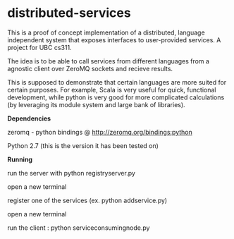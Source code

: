 distributed-services
====================

This is a proof of concept implementation of a distributed, language independent system that exposes interfaces to user-provided services. A project for UBC cs311.

The idea is to be able to call services from different languages from a agnostic client over ZeroMQ sockets and recieve results. 

This is supposed to demonstrate that certain languages are more suited for certain purposes. For example, Scala is very useful for quick, functional development, while python is very good for more complicated calculations (by leveraging its module system and large bank of libraries).


**Dependencies**

zeromq - python bindings @  http://zeromq.org/bindings:python

Python 2.7 (this is the version it has been tested on)

**Running**

run the server with python registryserver.py

open a new terminal

register one of the services (ex. python addservice.py)

open a new terminal

run the client : python serviceconsumingnode.py

